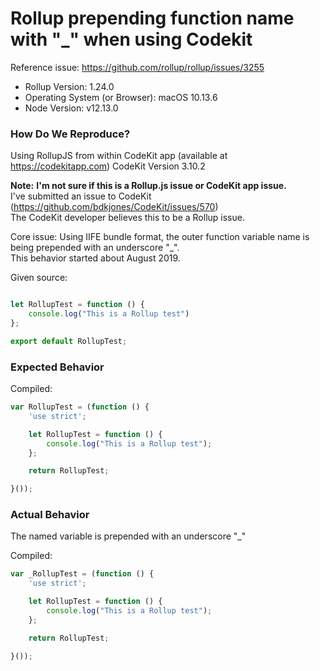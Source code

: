 # Rollup prepending function name with "_" when using Codekit

Reference issue: https://github.com/rollup/rollup/issues/3255

- Rollup Version: 1.24.0
- Operating System (or Browser):  macOS 10.13.6
- Node Version: v12.13.0

### How Do We Reproduce?

Using RollupJS from within CodeKit app (available at https://codekitapp.com)
CodeKit Version 3.10.2

**Note:** 
**I'm not sure if this is a Rollup.js issue or CodeKit app issue.**    
I've submitted an issue to CodeKit (https://github.com/bdkjones/CodeKit/issues/570)   
The CodeKit developer believes this to be a Rollup issue.

Core issue:
Using IIFE bundle format, the outer function variable name is being prepended with an underscore "_".    
This behavior started about August 2019.

Given source:

```javascript

let RollupTest = function () {
    console.log("This is a Rollup test")
};

export default RollupTest;

```

### Expected Behavior

Compiled:

```javascript
var RollupTest = (function () {
    'use strict';

    let RollupTest = function () {
        console.log("This is a Rollup test");
    };

    return RollupTest;

}());

```


### Actual Behavior

The named variable is prepended with an underscore "_"

Compiled:

```javascript
var _RollupTest = (function () {
    'use strict';

    let RollupTest = function () {
        console.log("This is a Rollup test");
    };

    return RollupTest;

}());

```